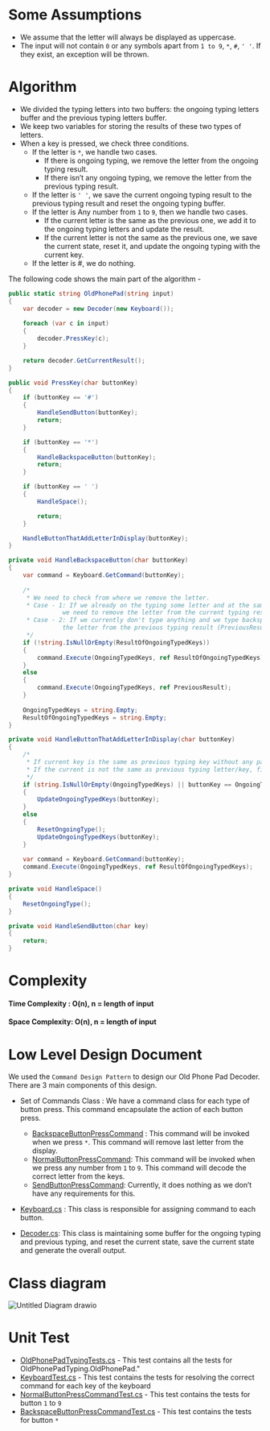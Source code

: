 # Some Assumptions
- We assume that the letter will always be displayed as uppercase.
- The input will not contain `0` or any symbols apart from `1 to 9`, `*`, `#`, `' '`. If they exist, an exception will be thrown.

# Algorithm
- We divided the typing letters into two buffers: the ongoing typing letters buffer and the previous typing letters buffer.
- We keep two variables for storing the results of these two types of letters.
- When a key is pressed, we check three conditions.
  - If the letter is `*`, we handle two cases.
    - If there is ongoing typing, we remove the letter from the ongoing typing result.
    - If there isn’t any ongoing typing, we remove the letter from the previous typing result.
  - If the letter is `' '`, we save the current ongoing typing result to the previous typing result and reset the ongoing typing buffer.
  - If the letter is Any number from `1` to `9`, then we handle two cases.
    - If the current letter is the same as the previous one, we add it to the ongoing typing letters and update the result.
    - If the current letter is not the same as the previous one, we save the current state, reset it, and update the ongoing typing with the current key.
  - If the letter is #, we do nothing.

The following code shows the main part of the algorithm -

```C#
public static string OldPhonePad(string input)
{
    var decoder = new Decoder(new Keyboard());
    
    foreach (var c in input)
    {
        decoder.PressKey(c);
    }

    return decoder.GetCurrentResult();
}

public void PressKey(char buttonKey)
{
    if (buttonKey == '#')
    {
        HandleSendButton(buttonKey);
        return;
    }

    if (buttonKey == '*')
    {
        HandleBackspaceButton(buttonKey);
        return;
    }

    if (buttonKey == ' ')
    {
        HandleSpace();

        return;
    }

    HandleButtonThatAddLetterInDisplay(buttonKey);
}

private void HandleBackspaceButton(char buttonKey)
{
    var command = Keyboard.GetCommand(buttonKey);
    
    /*
     * We need to check from where we remove the letter.
     * Case - 1: If we already on the typing some letter and at the same we type backspace(*), in that case
               we need to remove the letter from the current typing result (ResultOfOngoingTypedKeys).
     * Case - 2: If we currently don't type anything and we type backspace(*), in that case we need to remove
               the letter from the previous typing result (PreviousResult).
     */
    if (!string.IsNullOrEmpty(ResultOfOngoingTypedKeys))
    {
        command.Execute(OngoingTypedKeys, ref ResultOfOngoingTypedKeys);
    }
    else
    {
        command.Execute(OngoingTypedKeys, ref PreviousResult);
    }
    
    OngoingTypedKeys = string.Empty;
    ResultOfOngoingTypedKeys = string.Empty;
}

private void HandleButtonThatAddLetterInDisplay(char buttonKey)
{
    /*
     * If current key is the same as previous typing key without any pause, then we can update the display without resetting the ongoing typing.
     * If the current is not the same as previous typing letter/key, first we need to save and reset the previous typing, then we need to update the current type key.
     */
    if (string.IsNullOrEmpty(OngoingTypedKeys) || buttonKey == OngoingTypedKeys.Last())
    {
        UpdateOngoingTypedKeys(buttonKey);
    }
    else
    {
        ResetOngoingType();
        UpdateOngoingTypedKeys(buttonKey);
    }
    
    var command = Keyboard.GetCommand(buttonKey);
    command.Execute(OngoingTypedKeys, ref ResultOfOngoingTypedKeys);
}

private void HandleSpace()
{
    ResetOngoingType();
}

private void HandleSendButton(char key)
{
    return;
}
```

# Complexity
#### Time Complexity : O(n), n = length of input
#### Space Complexity: O(n), n = length of input

# Low Level Design Document

We used the `Command Design Pattern` to design our Old Phone Pad Decoder. There are 3 main components of this design.
- Set of Commands Class : We have a command class for each type of button press. This command encapsulate the action of each button press.
  - [BackspaceButtonPressCommand](OldPhonePadDecoder/Commands/BackspaceButtonPressCommand.cs) : This command will be invoked when we press `*`. This command will remove last letter from the display.
  - [NormalButtonPressCommand](OldPhonePadDecoder/Commands/NormalButtonPressCommand.cs): This command will be invoked when we press any number from `1` to `9`. This command will decode the correct letter from the keys.
  - [SendButtonPressCommand](OldPhonePadDecoder/Commands/SendButtonPressCommand.cs): Currently, it does nothing as we don’t have any requirements for this.

- [Keyboard.cs](OldPhonePadDecoder/Keyboard.cs) : This class is responsible for assigning command to each button.
- [Decoder.cs](OldPhonePadDecoder/Decoder.cs): This class is maintaining some buffer for the ongoing typing and previous typing, and reset the current state, save the current state and generate the overall output.

# Class diagram

![Untitled Diagram drawio](https://github.com/user-attachments/assets/882a6fc5-8f44-4ecf-8951-e4a54aaa16c9)

# Unit Test
- [OldPhonePadTypingTests.cs](OldPhonePadDecoder.Tests/OldPhonePadTypingTests.cs) - This test contains all the tests for OldPhonePadTyping.OldPhonePad."
- [KeyboardTest.cs](OldPhonePadDecoder.Tests/KeyboardTest.cs) - This test contains the tests for resolving the correct command for each key of the keyboard
- [NormalButtonPressCommandTest.cs](OldPhonePadDecoder.Tests/NormalButtonPressCommandTest.cs) - This test contains the tests for button `1` to `9`
- [BackspaceButtonPressCommandTest.cs](OldPhonePadDecoder.Tests/BackspaceButtonPressCommandTest.cs) - This test contains the tests for button `*`
